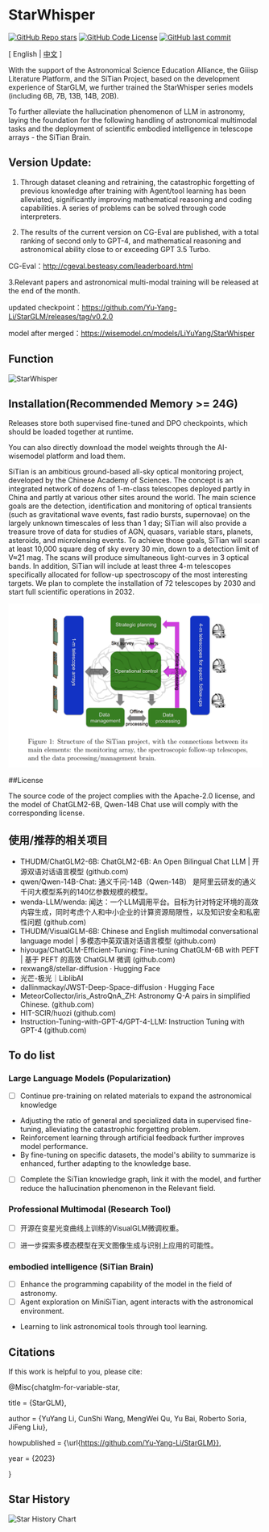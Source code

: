 # StarWhisper

[![GitHub Repo stars](https://img.shields.io/github/stars/Yu-Yang-Li/StarWhisper?style=social)](https://github.com/Yu-Yang-Li/StarWhisper/stargazers)
[![GitHub Code License](https://img.shields.io/github/license/Yu-Yang-Li/StarWhisper)](LICENSE)
[![GitHub last commit](https://img.shields.io/github/last-commit/Yu-Yang-Li/StarWhisper)](https://github.com/Yu-Yang-Li/StarWhisper/commits/main)

\[ English | [中文](README.md) \]

With the support of the Astronomical Science Education Alliance, the Giiisp Literature Platform, and the SiTian Project, based on the development experience of StarGLM, we further trained the StarWhisper series models (including 6B, 7B, 13B, 14B, 20B).

To further alleviate the hallucination phenomenon of LLM in astronomy, laying the foundation for the following handling of astronomical multimodal tasks and the deployment of scientific embodied intelligence in telescope arrays - the SiTian Brain.

## Version Update: 

1. Through dataset cleaning and retraining, the catastrophic forgetting of previous knowledge after training with Agent/tool learning has been alleviated, significantly improving mathematical reasoning and coding capabilities. A series of problems can be solved through code interpreters.


2. The results of the current version on CG-Eval are published, with a total ranking of second only to GPT-4, and mathematical reasoning and astronomical ability close to or exceeding GPT 3.5 Turbo.

CG-Eval：http://cgeval.besteasy.com/leaderboard.html

3.Relevant papers and astronomical multi-modal training will be released at the end of the month.

updated checkpoint：https://github.com/Yu-Yang-Li/StarGLM/releases/tag/v0.2.0

model after merged：https://wisemodel.cn/models/LiYuYang/StarWhisper

## Function

![StarWhisper](example/context.png)

## Installation(Recommended Memory >= 24G)

Releases store both supervised fine-tuned and DPO checkpoints, which should be loaded together at runtime.

You can also directly download the model weights through the AI-wisemodel platform and load them.



SiTian is an ambitious ground-based all-sky optical monitoring project, developed by the Chinese Academy of Sciences. The concept is an integrated network of dozens of 1-m-class telescopes deployed partly in China and partly at various other sites around the world. The main science goals are the detection, identification and monitoring of optical transients (such as gravitational wave events, fast radio bursts, supernovae) on the largely unknown timescales of less than 1 day; SiTian will also provide a treasure trove of data for studies of AGN, quasars, variable stars, planets, asteroids, and microlensing events. To achieve those goals, SiTian will scan at least 10,000 square deg of sky every 30 min, down to a detection limit of  V≈21
  mag. The scans will produce simultaneous light-curves in 3 optical bands. In addition, SiTian will include at least three 4-m telescopes specifically allocated for follow-up spectroscopy of the most interesting targets. We plan to complete the installation of 72 telescopes by 2030 and start full scientific operations in 2032.

![sitian](example/Sitian.png)

##License

The source code of the project complies with the Apache-2.0 license, and the model of ChatGLM2-6B, Qwen-14B Chat use will comply with the corresponding license.

## 使用/推荐的相关项目

- THUDM/ChatGLM2-6B: ChatGLM2-6B: An Open Bilingual Chat LLM | 开源双语对话语言模型 (github.com)
- qwen/Qwen-14B-Chat: 通义千问-14B（Qwen-14B） 是阿里云研发的通义千问大模型系列的140亿参数规模的模型。
- wenda-LLM/wenda: 闻达：一个LLM调用平台。目标为针对特定环境的高效内容生成，同时考虑个人和中小企业的计算资源局限性，以及知识安全和私密性问题 (github.com) 
- THUDM/VisualGLM-6B: Chinese and English multimodal conversational language model | 多模态中英双语对话语言模型 (github.com) 
- hiyouga/ChatGLM-Efficient-Tuning: Fine-tuning ChatGLM-6B with PEFT | 基于 PEFT 的高效 ChatGLM 微调 (github.com)
- rexwang8/stellar-diffusion · Hugging Face
- 光芒-极光｜LiblibAI
- dallinmackay/JWST-Deep-Space-diffusion · Hugging Face
- MeteorCollector/iris_AstroQnA_ZH: Astronomy Q-A pairs in simplified Chinese. (github.com)
- HIT-SCIR/huozi (github.com)
- Instruction-Tuning-with-GPT-4/GPT-4-LLM: Instruction Tuning with GPT-4 (github.com)
## To do list

### Large Language Models (Popularization)

- [ ] Continue pre-training on related materials to expand the astronomical knowledge 
- Adjusting the ratio of general and specialized data in supervised fine-tuning, alleviating the catastrophic forgetting problem. 
- Reinforcement learning through artificial feedback further improves model performance. 
- By fine-tuning on specific datasets, the model's ability to summarize is enhanced, further adapting to the knowledge base. 
- [ ] Complete the SiTian knowledge graph, link it with the model, and further reduce the hallucination phenomenon in the Relevant field.

### Professional Multimodal (Research Tool)

- [ ]  开源在变星光变曲线上训练的VisualGLM微调权重。
- [ ]  进一步探索多模态模型在天文图像生成与识别上应用的可能性。


### embodied intelligence (SiTian Brain)

- [ ]  Enhance the programming capability of the model in the field of astronomy.
- [ ]  Agent exploration on MiniSiTian, agent interacts with the astronomical environment.
- Learning to link astronomical tools through tool learning.

## Citations
If this work is helpful to you, please cite:

@Misc{chatglm-for-variable-star,

  title = {StarGLM},
  
  author = {YuYang Li, CunShi Wang, MengWei Qu, Yu Bai, Roberto Soria, JiFeng Liu},
  
  howpublished = {\url{https://github.com/Yu-Yang-Li/StarGLM}},
  
  year = {2023}
  
}

## Star History

![Star History Chart](https://api.star-history.com/svg?repos=Yu-Yang-Li/StarWhisper&type=Date)
